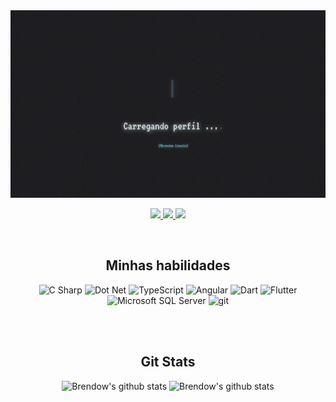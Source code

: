 

<img height="300" width="100%" src="./assets/presentation.gif"/>
<p align="center">
  <a href="https://pt.stackoverflow.com/users/172962/brendow-lincoln">
    <img src="https://img.shields.io/badge/stack%20overflow-38bcad?&style=for-the-badge&logo=stack%20overflow&logoColor=white">
  </a>
  <a href="https://www.linkedin.com/in/brendow-lincoln/">
    <img src="https://img.shields.io/badge/linkedin-38bcad?&style=for-the-badge&logo=linkedin&logoColor=white">
  </a>
  <a href="mailto:linconlbrendow@gmail.com">
    <img src="https://img.shields.io/badge/SEND%20MAIL-38bcad?&style=for-the-badge&logo=MAIL.RU&logoColor=white">
  </a>
</p>

</br>
<h2 align="center">Minhas habilidades</h2>

<p align="center">
  <img alt="C Sharp" src="https://img.shields.io/badge/C%23-239120?style=for-the-badge&logo=c-sharp&logoColor=white" />
  <img alt="Dot Net" src="https://img.shields.io/badge/.NET-5C2D91?style=for-the-badge&logo=.net&logoColor=white">
  <img alt="TypeScript" src="https://img.shields.io/badge/-TypeScript-3178C6?style=for-the-badge&logo=typescript&logoColor=white" />
  <img alt="Angular" src="https://img.shields.io/badge/-Angular-DD0031?style=for-the-badge&logo=angular&logoColor=white" />
  <img alt="Dart" src="https://img.shields.io/badge/Dart-0175C2?style=for-the-badge&logo=dart&logoColor=white" />
  <img alt="Flutter" src="https://img.shields.io/badge/Flutter-02569B?style=for-the-badge&logo=flutter&logoColor=white" />
  <img alt="Microsoft SQL Server" src="https://img.shields.io/badge/-Microsoft SQL Server-CC2927?style=for-the-badge&logo=microsoft-sql-server&logoColor=white" />
  <img alt="git" src="https://img.shields.io/badge/-Git-F05032?style=for-the-badge&logo=git&logoColor=white" />
</p>
<br/><br/> 

<!-- GitHub Status-->

<h2 align="center">Git Stats</h2>

<div align="center">
  <img alt="Brendow's github stats" height="210" src="https://github-readme-stats.vercel.app/api?username=BrendowLincoln&theme=react&show_icons=true&hide_border=true" />

  <img  alt="Brendow's github stats" height="210" src="https://github-readme-stats.vercel.app/api/top-langs/?username=BrendowLincoln&theme=react&hide_border=true" />
</div>

</br>
